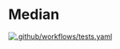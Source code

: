 # Median

[![.github/workflows/tests.yaml](https://github.com/MetricOneDev/median/actions/workflows/tests.yaml/badge.svg?branch=master)](https://github.com/MetricOneDev/median/actions/workflows/tests.yaml)
